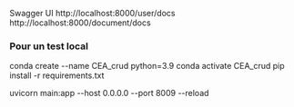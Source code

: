 Swagger UI
http://localhost:8000/user/docs  
http://localhost:8000/document/docs 


### Pour un test local 

conda create --name CEA_crud python=3.9
conda activate CEA_crud
pip install -r requirements.txt

uvicorn main:app --host 0.0.0.0 --port 8009 --reload